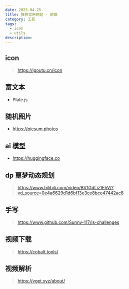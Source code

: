 ```yaml
---
date: 2025-04-25
title: 推荐实用网站 - 前端
category: 工具
tags:
  - icon
  - utils
description:
---
```


## icon

> https://igoutu.cn/icon

## 富文本

- Plate.js

## 随机图片

- https://picsum.photos

## ai 模型

- https://huggingface.co

## dp 噩梦动态规划

> https://www.bilibili.com/video/BV1GdLiz1EhV/?vd_source=0e4a6629d1d6bf13e3ce8bce47442ac8

## 手写

> https://www.github.com/Sunny-117/js-challenges

## 视频下载

> https://cobalt.tools/

## 视频解析

> https://vget.xyz/about/
